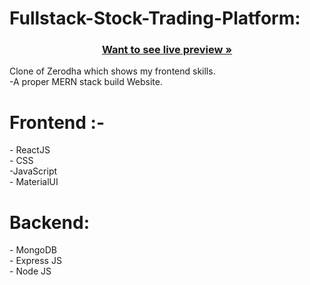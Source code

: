# Fullstack-Stock-Trading-Platform:


<h3 align="center"><a href="https://fullstack-stock-trading-platform-6nsz.vercel.app/"><strong>Want to see live preview »</strong></a></h3>

Clone of Zerodha which shows my frontend skills. <br/>
-A proper MERN stack build Website.<br/>


<h1>Frontend :-</h1>
- ReactJS  <br/>
- CSS <br/>
-JavaScript <br/>
- MaterialUI  <br/>

<h1>Backend:</h1>
- MongoDB <br/>
- Express JS <br/>
- Node JS

